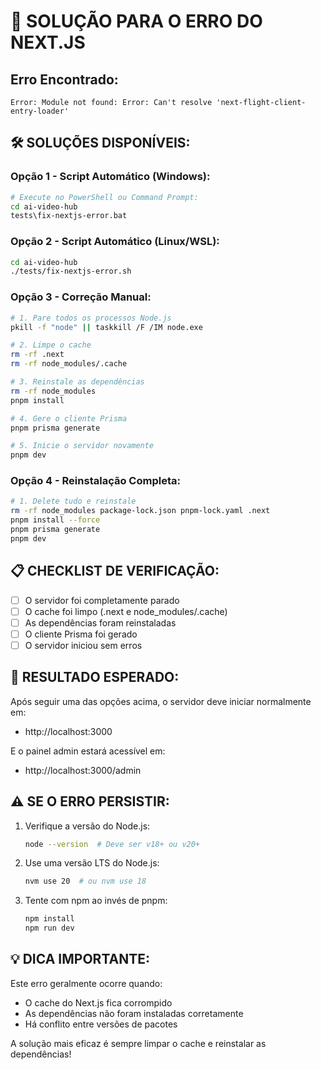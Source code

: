 # 🚨 SOLUÇÃO PARA O ERRO DO NEXT.JS

## Erro Encontrado:
```
Error: Module not found: Error: Can't resolve 'next-flight-client-entry-loader'
```

## 🛠️ SOLUÇÕES DISPONÍVEIS:

### Opção 1 - Script Automático (Windows):
```bash
# Execute no PowerShell ou Command Prompt:
cd ai-video-hub
tests\fix-nextjs-error.bat
```

### Opção 2 - Script Automático (Linux/WSL):
```bash
cd ai-video-hub
./tests/fix-nextjs-error.sh
```

### Opção 3 - Correção Manual:
```bash
# 1. Pare todos os processos Node.js
pkill -f "node" || taskkill /F /IM node.exe

# 2. Limpe o cache
rm -rf .next
rm -rf node_modules/.cache

# 3. Reinstale as dependências
rm -rf node_modules
pnpm install

# 4. Gere o cliente Prisma
pnpm prisma generate

# 5. Inicie o servidor novamente
pnpm dev
```

### Opção 4 - Reinstalação Completa:
```bash
# 1. Delete tudo e reinstale
rm -rf node_modules package-lock.json pnpm-lock.yaml .next
pnpm install --force
pnpm prisma generate
pnpm dev
```

## 📋 CHECKLIST DE VERIFICAÇÃO:

- [ ] O servidor foi completamente parado
- [ ] O cache foi limpo (.next e node_modules/.cache)
- [ ] As dependências foram reinstaladas
- [ ] O cliente Prisma foi gerado
- [ ] O servidor iniciou sem erros

## 🎯 RESULTADO ESPERADO:

Após seguir uma das opções acima, o servidor deve iniciar normalmente em:
- http://localhost:3000

E o painel admin estará acessível em:
- http://localhost:3000/admin

## ⚠️ SE O ERRO PERSISTIR:

1. Verifique a versão do Node.js:
   ```bash
   node --version  # Deve ser v18+ ou v20+
   ```

2. Use uma versão LTS do Node.js:
   ```bash
   nvm use 20  # ou nvm use 18
   ```

3. Tente com npm ao invés de pnpm:
   ```bash
   npm install
   npm run dev
   ```

## 💡 DICA IMPORTANTE:

Este erro geralmente ocorre quando:
- O cache do Next.js fica corrompido
- As dependências não foram instaladas corretamente
- Há conflito entre versões de pacotes

A solução mais eficaz é sempre limpar o cache e reinstalar as dependências!